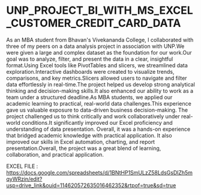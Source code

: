 # UNP_PROJECT_BI_WITH_MS_EXCEL_CUSTOMER_CREDIT_CARD_DATA
As an MBA student from Bhavan's Vivekananda College, I collaborated with three of my peers on a data analysis project in association with UNP.We were given a large and complex dataset as the foundation for our work.Our goal was to analyze, filter, and present the data in a clear, insightful format.Using Excel tools like PivotTables and slicers, we streamlined data exploration.Interactive dashboards were created to visualize trends, comparisons, and key metrics.Slicers allowed users to navigate and filter data effortlessly in real-time.The project helped us develop strong analytical thinking and decision-making skills.It also enhanced our ability to work as a team under a structured deadline.As MBA students, we applied our academic learning to practical, real-world data challenges.This experience gave us valuable exposure to data-driven business decision-making. The project challenged us to think critically and work collaboratively under real-world conditions.It significantly improved our Excel proficiency and understanding of data presentation.
Overall, it was a hands-on experience that bridged academic knowledge with practical application. It also improved our skills in Excel automation, charting, and report presentation.Overall, the project was a great blend of learning, collaboration, and practical application.

EXCEL FILE : https://docs.google.com/spreadsheets/d/1BNtHP1SmULzZ58LdsGsDlZh5mqyWRzin/edit?usp=drive_link&ouid=114620572635016462352&rtpof=true&sd=true
